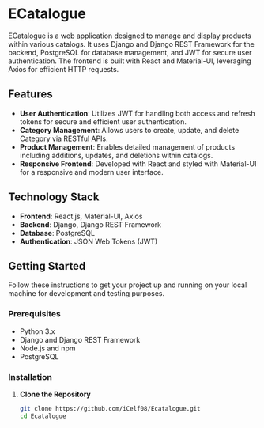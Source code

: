 # ECatalogue

ECatalogue is a web application designed to manage and display products within various catalogs. It uses Django and Django REST Framework for the backend, PostgreSQL for database management, and JWT for secure user authentication. The frontend is built with React and Material-UI, leveraging Axios for efficient HTTP requests.

## Features

- **User Authentication**: Utilizes JWT for handling both access and refresh tokens for secure and efficient user authentication.
- **Category Management**: Allows users to create, update, and delete Category via RESTful APIs.
- **Product Management**: Enables detailed management of products including additions, updates, and deletions within catalogs.
- **Responsive Frontend**: Developed with React and styled with Material-UI for a responsive and modern user interface.

## Technology Stack

- **Frontend**: React.js, Material-UI, Axios
- **Backend**: Django, Django REST Framework
- **Database**: PostgreSQL
- **Authentication**: JSON Web Tokens (JWT)

## Getting Started

Follow these instructions to get your project up and running on your local machine for development and testing purposes.

### Prerequisites

- Python 3.x
- Django and Django REST Framework
- Node.js and npm
- PostgreSQL

### Installation

1. **Clone the Repository**
   ```bash
   git clone https://github.com/iCelf08/Ecatalogue.git
   cd Ecatalogue
